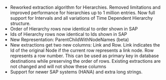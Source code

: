 * Reworked extraction algorithm for Hierarchies. Removed limitations and improved performance for hierarchies up to 1 million entries. Now full support for Intervals and all variations of Time Dependent Hierarchy structure.
* Order of Hierarchy rows now identical to order shown in SAP
* Ids of Hierarchy rows now identical to Ids shown in SAP
* New Representation: ParentChildWithNodeNames (beta)
* New extractions get two new columns: Link and Row. Link indicates the Id of the original Node if the current row represents a link node. Row represents a row number. This can be used as primary key in database destinations while preserving the order of rows. Existing extractions are not changed and will not show these columns
* Support for newer SAP systems (HANA) and extra long strings.
